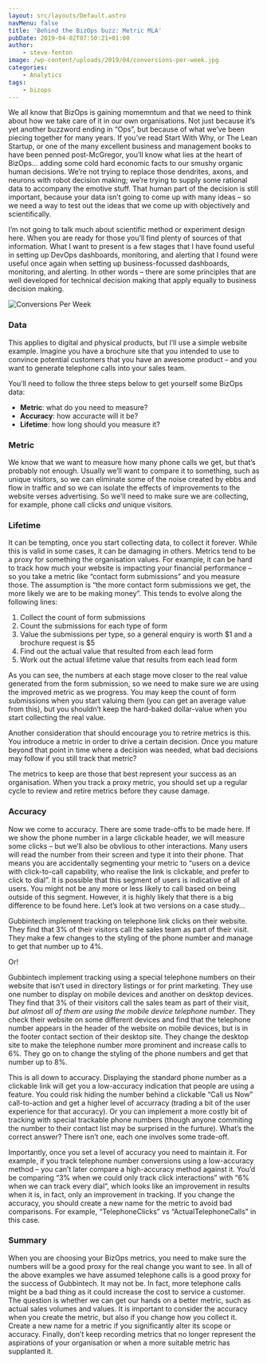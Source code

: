 ```yaml
---
layout: src/layouts/Default.astro
navMenu: false
title: 'Behind the BizOps buzz: Metric MLA'
pubDate: 2019-04-02T07:50:21+01:00
author:
    - steve-fenton
image: /wp-content/uploads/2019/04/conversions-per-week.jpg
categories:
    - Analytics
tags:
    - bizops
---
```


We all know that BizOps is gaining momemntum and that we need to think about how we take care of it in our own organisations. Not just because it’s yet another buzzword ending in “Ops”, but because of what we’ve been piecing together for many years. If you’ve read Start With Why, or The Lean Startup, or one of the many excellent business and management books to have been penned post-McGregor, you’ll know what lies at the heart of BizOps… adding some cold hard economic facts to our smushy organic human decisions. We’re not trying to replace those dendrites, axons, and neurons with robot decision making; we’re trying to supply some rational data to accompany the emotive stuff. That human part of the decision is still important, because your data isn’t going to come up with many ideas – so we need a way to test out the ideas that we come up with objectively and scientifically.

I’m not going to talk much about scientific method or experiment design here. When you are ready for those you’ll find plenty of sources of that information. What I want to present is a few stages that I have found useful in setting up DevOps dashboards, monitoring, and alerting that I found were useful once again when setting up business-focussed dashboards, monitoring, and alerting. In other words – there are some principles that are well developed for technical decision making that apply equally to business decision making.

![Conversions Per Week](https://www.stevefenton.co.uk/wp-content/uploads/2019/04/conversions-per-week.jpg)

### Data

This applies to digital and physical products, but I’ll use a simple website example. Imagine you have a brochure site that you intended to use to convince potential customers that you have an awesome product – and you want to generate telephone calls into your sales team.

You’ll need to follow the three steps below to get yourself some BizOps data:

- **Metric**: what do you need to measure?
- **Accuracy**: how accuracte will it be?
- **Lifetime**: how long should you measure it?

### Metric

We know that we want to measure how many phone calls we get, but that’s probably not enough. Usually we’ll want to compare it to something, such as unique visitors, so we can eliminate some of the noise created by ebbs and flow in traffic and so we can isolate the effects of improvements to the website verses advertising. So we’ll need to make sure we are collecting, for example, phone call clicks *and* unique visitors.

### Lifetime

It can be tempting, once you start collecting data, to collect it forever. While this is valid in some cases, it can be damaging in others. Metrics tend to be a proxy for something the organisation values. For example, it can be hard to track how much your website is impacting your financial performance – so you take a metric like “contact form submissions” and you measure those. The assumption is “the more contact form submissions we get, the more likely we are to be making money”. This tends to evolve along the following lines:

1. Collect the count of form submissions
2. Count the submissions for each type of form
3. Value the submissions per type, so a general enquiry is worth $1 and a brochure request is $5
4. Find out the actual value that resulted from each lead form
5. Work out the actual lifetime value that results from each lead form

As you can see, the numbers at each stage move closer to the real value generated from the form submission, so we need to make sure we are using the improved metric as we progress. You may keep the count of form submissions when you start valuing them (you can get an average value from this), but you shouldn’t keep the hard-baked dollar-value when you start collecting the real value.

Another consideration that should encourage you to retrire metrics is this. You introduce a metric in order to drive a certain decision. Once you mature beyond that point in time where a decision was needed, what bad decisions may follow if you still track that metric?

The metrics to keep are those that best represent your success as an organisation. When you track a proxy metric, you should set up a regular cycle to review and retire metrics before they cause damage.

### Accuracy

Now we come to accuracy. There are some trade-offs to be made here. If we show the phone number in a large clickable header, we will measure some clicks – but we’ll also be obvlious to other interactions. Many users will read the number from their screen and type it into their phone. That means you are accidentally segmenting your metric to “users on a device with click-to-call capability, who realise the link is clickable, and prefer to click to dial”. It is possible that this segment of users is indicative of all users. You might not be any more or less likely to call based on being outside of this segment. However, it is highly likely that there is a big difference to be found here. Let’s look at two versions on a case study…

Gubbintech implement tracking on telephone link clicks on their website. They find that 3% of their visitors call the sales team as part of their visit. They make a few changes to the styling of the phone number and manage to get that number up to 4%.

Or!

Gubbintech implement tracking using a special telephone numbers on their website that isn’t used in directory listings or for print marketing. They use one number to display on mobile devices and another on desktop devices. They find that 3% of their visitors call the sales team as part of their visit, *but almost all of them are using the mobile device telephone number*. They check their website on some different devices and find that the telephone number appears in the header of the website on mobile devices, but is in the footer contact section of their desktop site. They change the desktop site to make the telephone number more prominent and increase calls to 6%. They go on to change the styling of the phone numbers and get that number up to 8%.

This is all down to accuracy. Displaying the standard phone number as a clickable link will get you a low-accuracy indication that people are using a feature. You could risk hiding the number behind a clickable “Call us Now” call-to-action and get a higher level of accurracy (trading a bit of the user experience for that accuracy). Or you can implement a more costly bit of tracking with special trackable phone numbers (though anyone commiting the number to their contact list may be surprised in the furture). What’s the correct answer? There isn’t one, each one involves some trade-off.

Importantly, once you set a level of accuracy you need to maintain it. For example, if you track telephone number conversions using a low-accuracy method – you can’t later compare a high-accuracy method against it. You’d be comparing “3% when we could only track click interactions” with “6% when we can track every dial”, which looks like an improvement in results when it is, in fact, only an improvement in tracking. If you change the accuracy, you should create a new name for the metric to avoid bad comparisons. For example, “TelephoneClicks” vs “ActualTelephoneCalls” in this case.

### Summary

When you are choosing your BizOps metrics, you need to make sure the numbers will be a good proxy for the real change you want to see. In all of the above examples we have assumed telephone calls is a good proxy for the success of Gubbintech. It may not be. In fact, more telephone calls might be a bad thing as it could increase the cost to service a customer. The question is whether we can get our hands on a better metric, such as actual sales volumes and values. It is important to consider the accuracy when you create the metric, but also if you change how you collect it. Create a new name for a metric if you significantly alter its scope or accuracy. Finally, don’t keep recording metrics that no longer represent the aspirations of your organisation or when a more suitable metric has supplanted it.